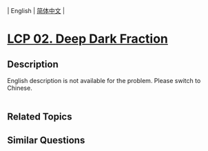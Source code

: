 
| English | [简体中文](README.md) |

# [LCP 02. Deep Dark Fraction](https://leetcode-cn.com/problems/deep-dark-fraction/)

## Description

<p>English description is not available for the problem. Please switch to Chinese.<br />
&nbsp;</p>


## Related Topics



## Similar Questions


